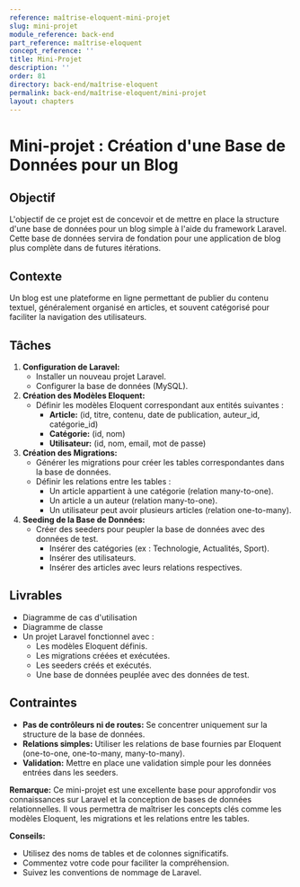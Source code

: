```yaml
---
reference: maîtrise-eloquent-mini-projet
slug: mini-projet
module_reference: back-end
part_reference: maîtrise-eloquent
concept_reference: ''
title: Mini-Projet
description: ''
order: 81
directory: back-end/maîtrise-eloquent
permalink: back-end/maîtrise-eloquent/mini-projet
layout: chapters
---
```


# Mini-projet : Création d'une Base de Données pour un Blog

## Objectif

L'objectif de ce projet est de concevoir et de mettre en place la structure d'une base de données pour un blog simple à l'aide du framework Laravel. Cette base de données servira de fondation pour une application de blog plus complète dans de futures itérations.

## Contexte

Un blog est une plateforme en ligne permettant de publier du contenu textuel, généralement organisé en articles, et souvent catégorisé pour faciliter la navigation des utilisateurs.

## Tâches

1. **Configuration de Laravel:**
   * Installer un nouveau projet Laravel.
   * Configurer la base de données (MySQL).
2. **Création des Modèles Eloquent:**
   * Définir les modèles Eloquent correspondant aux entités suivantes :
     * **Article:** (id, titre, contenu, date de publication, auteur_id, catégorie_id)
     * **Catégorie:** (id, nom)
     * **Utilisateur:** (id, nom, email, mot de passe)
3. **Création des Migrations:**
   * Générer les migrations pour créer les tables correspondantes dans la base de données.
   * Définir les relations entre les tables :
     * Un article appartient à une catégorie (relation many-to-one).
     * Un article a un auteur (relation many-to-one).
     * Un utilisateur peut avoir plusieurs articles (relation one-to-many).
4. **Seeding de la Base de Données:**
   * Créer des seeders pour peupler la base de données avec des données de test.
     * Insérer des catégories (ex : Technologie, Actualités, Sport).
     * Insérer des utilisateurs.
     * Insérer des articles avec leurs relations respectives.

## Livrables

* Diagramme de cas d'utilisation
* Diagramme de classe
* Un projet Laravel fonctionnel avec :
  * Les modèles Eloquent définis.
  * Les migrations créées et exécutées.
  * Les seeders créés et exécutés.
  * Une base de données peuplée avec des données de test.

## Contraintes

* **Pas de contrôleurs ni de routes:** Se concentrer uniquement sur la structure de la base de données.
* **Relations simples:** Utiliser les relations de base fournies par Eloquent (one-to-one, one-to-many, many-to-many).
* **Validation:** Mettre en place une validation simple pour les données entrées dans les seeders.


**Remarque:** Ce mini-projet est une excellente base pour approfondir vos connaissances sur Laravel et la conception de bases de données relationnelles. Il vous permettra de maîtriser les concepts clés comme les modèles Eloquent, les migrations et les relations entre les tables.

**Conseils:**
* Utilisez des noms de tables et de colonnes significatifs.
* Commentez votre code pour faciliter la compréhension.
* Suivez les conventions de nommage de Laravel.